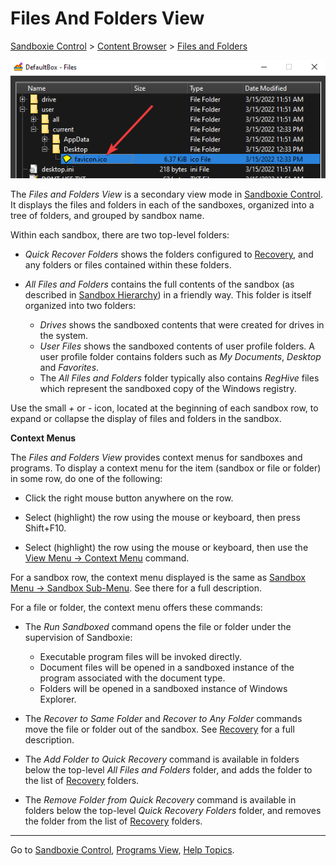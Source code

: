 # Files And Folders View

[Sandboxie Control](SP_SBControl.md) > [Content Browser](ContentBrowser.md) > [Files and Folders](ContentBrowser.md#files-and-folders)

![](../Media/SP_FileViewFavIcon.png)

The _Files and Folders View_ is a secondary view mode in [Sandboxie Control](SP_SBControl.md). It displays the files and folders in each of the sandboxes, organized into a tree of folders, and grouped by sandbox name.

Within each sandbox, there are two top-level folders:

*   _Quick Recover Folders_ shows the folders configured to [Recovery](SP_Recovery.md), and any folders or files contained within these folders.

*   _All Files and Folders_ contains the full contents of the sandbox (as described in [Sandbox Hierarchy](SandboxHierarchy.md#files)) in a friendly way. This folder is itself organized into two folders:
    *   _Drives_ shows the sandboxed contents that were created for drives in the system.
    *   _User Files_ shows the sandboxed contents of user profile folders. A user profile folder contains folders such as _My Documents_, _Desktop_ and _Favorites_.
    *   The _All Files and Folders_ folder typically also contains _RegHive_ files which represent the sandboxed copy of the Windows registry.

Use the small _+_ or _-_ icon, located at the beginning of each sandbox row, to expand or collapse the display of files and folders in the sandbox.

**Context Menus**

The _Files and Folders View_ provides context menus for sandboxes and programs. To display a context menu for the item (sandbox or file or folder) in some row, do one of the following:

*   Click the right mouse button anywhere on the row.

*   Select (highlight) the row using the mouse or keyboard, then press Shift+F10\.

*   Select (highlight) the row using the mouse or keyboard, then use the [View Menu -> Context Menu](ContentBrowser.md#context-menu) command.

For a sandbox row, the context menu displayed is the same as [Sandbox Menu -> Sandbox Sub-Menu](SP_SBControl_SbMenu.md#sandbox-sub-menu). See there for a full description.

For a file or folder, the context menu offers these commands:

*   The _Run Sandboxed_ command opens the file or folder under the supervision of Sandboxie:
    *   Executable program files will be invoked directly.
    *   Document files will be opened in a sandboxed instance of the program associated with the document type.
    *   Folders will be opened in a sandboxed instance of Windows Explorer.

*   The _Recover to Same Folder_ and _Recover to Any Folder_ commands move the file or folder out of the sandbox. See [Recovery](SP_Recovery.md) for a full description.

*   The _Add Folder to Quick Recovery_ command is available in folders below the top-level _All Files and Folders_ folder, and adds the folder to the list of [Recovery](SP_Recovery.md) folders.

*   The _Remove Folder from Quick Recovery_ command is available in folders below the top-level _Quick Recovery Folders_ folder, and removes the folder from the list of [Recovery](SP_Recovery.md) folders.

* * *

Go to [Sandboxie Control](SP_SBControl.md), [Programs View](SP_SBControl_ProgramsView.md), [Help Topics](HelpTopics.md).
